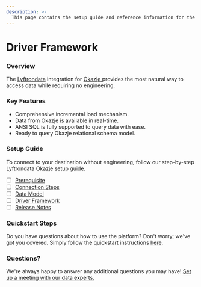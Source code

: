 ```yaml
---
description: >-
  This page contains the setup guide and reference information for the Okazje source connector.
---
```


# Driver Framework

### Overview

The [Lyftrondata](https://www.lyftrondata.com/) integration for [Okazje](https://www.lyftrondata.com/integration/okazje/)[ ](https://www.lyftrondata.com/integration/okazje/)provides the most natural way to access data while requiring no engineering.

### Key Features

* Comprehensive incremental load mechanism.
* Data from Okazje is available in real-time.&#x20;
* ANSI SQL is fully supported to query data with ease.
* Ready to query Okazje relational schema model.

### Setup Guide

To connect to your destination without engineering, follow our step-by-step Lyftrondata Okazje setup guide.

* [ ] [Prerequisite](../../marketing-analytics/okazje/prerequisite.md)
* [ ] [Connection Steps](../../marketing-analytics/okazje/connection-steps.md)
* [ ] [Data Model](../../marketing-analytics/okazje/data-model/)
* [ ] [Driver Framework](../../marketing-analytics/okazje/driver-framework/)
* [ ] [Release Notes](../../marketing-analytics/okazje/release-notes.md)

### Quickstart Steps

Do you have questions about how to use the platform? Don't worry; we've got you covered. Simply follow the quickstart instructions [here](../../../quickstart-steps.md).

### Questions? <a href="#questions" id="questions"></a>

We're always happy to answer any additional questions you may have! [Set up a meeting with our data experts.](https://www.lyftrondata.com/book-a-meeting/)


